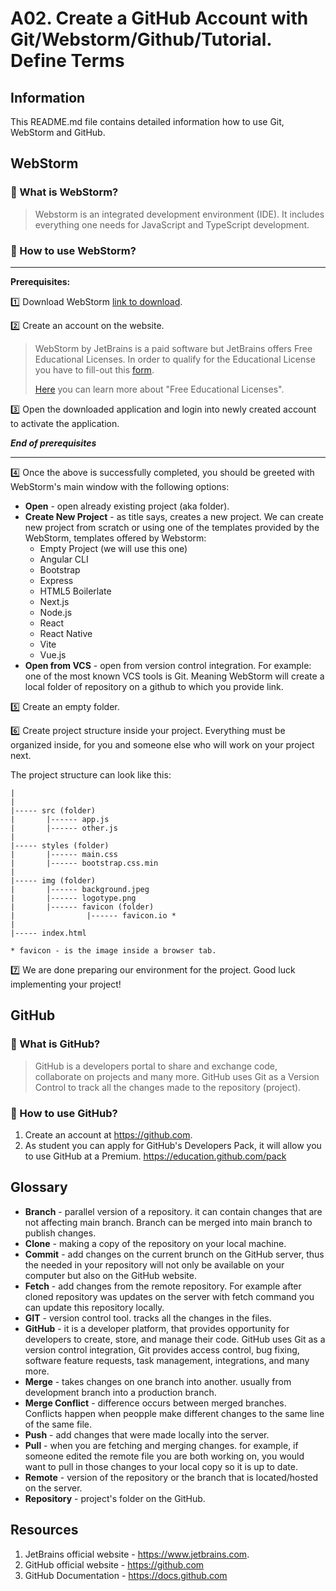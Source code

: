 # A02. Create a GitHub Account with Git/Webstorm/Github/Tutorial. Define Terms

## Information

This README.md file contains detailed information how to use Git, WebStorm and GitHub.

## WebStorm
### 📕 What is WebStorm?

> Webstorm is an integrated development environment (IDE). It includes everything one needs for JavaScript and TypeScript development.

### 📖 How to use WebStorm?

---

**Prerequisites:**

1️⃣ Download WebStorm [link to download](https://www.jetbrains.com/webstorm/).

2️⃣ Create an account on the website. 
> WebStorm by JetBrains is a paid software but JetBrains offers Free Educational Licenses. In order to qualify for the Educational License you have to fill-out this [form](https://www.jetbrains.com/shop/eform/students).
> 
> [Here](https://www.jetbrains.com/community/education/#students) you can learn more about "Free Educational Licenses". 

3️⃣ Open the downloaded application and login into newly created account to activate the application.

_**End of prerequisites**_

---

4️⃣ Once the above is successfully completed, you should be greeted with WebStorm's main window with the following options:
- **Open** - open already existing project (aka folder).
- **Create New Project** - as title says, creates a new project. We can create new project from scratch or using one of the templates provided by the WebStorm, templates offered by Webstorm:
  - Empty Project (we will use this one)
  - Angular CLI
  - Bootstrap
  - Express
  - HTML5 Boilerlate
  - Next.js
  - Node.js
  - React
  - React Native
  - Vite
  - Vue.js
- **Open from VCS** - open from version control integration. For example: one of the most known VCS tools is Git. Meaning WebStorm will create a local folder of repository on a github to which you provide link.

5️⃣ Create an empty folder.

6️⃣ Create project structure inside your project. Everything must be organized inside, for you and someone else who will work on your project next.

The project structure can look like this:
```
|
|
|----- src (folder)
|       |------ app.js
|       |------ other.js
|
|----- styles (folder)
|       |------ main.css
|       |------ bootstrap.css.min
|
|----- img (folder)
|       |------ background.jpeg
|       |------ logotype.png
|       |------ favicon (folder)
|                |------ favicon.io *
|
|----- index.html

* favicon - is the image inside a browser tab.
```

7️⃣ We are done preparing our environment for the project. Good luck implementing your project!

## GitHub
### 📕 What is GitHub?
> GitHub is a developers portal to share and exchange code, collaborate on projects and many more. GitHub uses Git as a Version Control to track all the changes made to the repository (project).

### 📖 How to use GitHub?
1. Create an account at https://github.com.
2. As student you can apply for GitHub's Developers Pack, it will allow you to use GitHub at a Premium. https://education.github.com/pack

## Glossary
- **Branch** - parallel version of a repository. it can contain changes that are not affecting main branch. Branch can be merged into main branch to publish changes.
- **Clone** - making a copy of the repository on your local machine.
- **Commit** - add changes on the current brunch on the GitHub server, thus the needed in your repository will not only be available on your computer but also on the GitHub website.
- **Fetch** - add changes from the remote repository. For example after cloned repository was updates on the server with fetch command you can update this repository locally.
- **GIT** - version control tool. tracks all the changes in the files.
- **GitHub** - it is a developer platform, that provides opportunity for developers to create, store, and manage their code. GitHub uses Git as a version control integration, Git provides access control, bug fixing, software feature requests, task management, integrations, and many more.
- **Merge** - takes changes on one branch into another. usually from development branch into a production branch.
- **Merge Conflict** - difference occurs between merged branches. Conflicts happen when peopple make different changes to the same line of the same file.
- **Push** - add changes that were made locally into the server.
- **Pull** - when you are fetching and merging changes. for example, if someone edited the remote file you are both working on, you would want to pull in those changes to your local copy so it is up to date.
- **Remote** - version of the repository or the branch that is located/hosted on the server.
- **Repository** - project's folder on the GitHub.

## Resources
1. JetBrains official website - https://www.jetbrains.com.
2. GitHub official website - https://github.com
3. GitHub Documentation - https://docs.github.com
